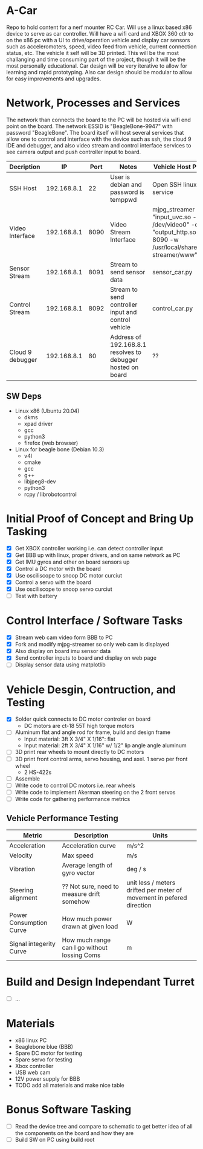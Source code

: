 # A-Car
Repo to hold content for a nerf mounter RC Car. Will use a linux based x86
device to serve as car controller. Will have a wifi card and XBOX 360 ctlr to
on the x86 pc with a UI to drive/operation vehicle and display car 
sensors such as acceleromoters, speed, video feed from vehicle, current 
connection status, etc. The vehicle it self will be 3D printed. This will be
the most challanging and time consuming part of the project, though it will be
the most personally educational. Car design will be very iterative to allow for
learning and rapid prototyping. Also car design should be modular to allow for 
easy improvements and upgrades.

# Network, Processes and Services
The network than connects the board to the PC will be hosted via wifi end point
on the board. The network ESSID is "BeagleBone-9947" with password "BeagleBone".
The board itself will host several services that allow one to control and 
interface with the device such as ssh, the cloud 9 IDE and debugger, and also
video stream and control interface services to see camera output and push 
controller input to board.

| Decription  |  IP | Port  | Notes | Vehicle Host Process | PC Client Process |
| --- | ---  | -------- | ---------- | --- | --- |
| SSH Host | 192.168.8.1 | 22 | User is debian and password is temppwd | Open SSH linux host service | Open SSH client command |
| Video Interface | 192.168.8.1 | 8090 | Video Stream Interface | mjpg_streamer -i "input_uvc.so -d /dev/video0" -o "output_http.so -p 8090 -w /usr/local/share/mjpg-streamer/www" | firefox http://192.168.8.1:8090/ctlr.html |
| Sensor Stream | 192.168.8.1 | 8091 | Stream to send sensor data | sensor_car.py | sensor_pc.py |
| Control Stream | 192.168.8.1 | 8092 | Stream to send controller input and control vehicle | control_car.py | ctlr |
| Cloud 9 debugger | 192.168.8.1 | 80 | Address of 192.168.8.1 resolves to debugger hosted on board | ?? | firefox 192.168.8.1 |

## SW Deps
- Linux x86 (Ubuntu 20.04)
    - dkms
    - xpad driver
    - gcc
    - python3
    - firefox (web browser)
- Linux for beagle bone (Debian 10.3)
    - v4l
    - cmake
    - gcc
    - g++
    - libjpeg8-dev
    - python3
    - rcpy / librobotcontrol

# Initial Proof of Concept and Bring Up Tasking
- [X] Get XBOX controller working i.e. can detect controller input
- [X] Get BBB up with linux, proper drivers, and on same network as PC
- [X] Get IMU gyros and other on board sensors up
- [X] Control a DC motor with the board
- [X] Use osciliscope to snoop DC motor curciut
- [X] Control a servo with the board
- [X] Use osciliscope to snoop servo curciut
- [ ] Test with battery

# Control Interface / Software Tasks
- [X] Stream web cam video form BBB to PC
- [X] Fork and modify mjpg-streamer so only web cam is displayed
- [X] Also display on board imu sensor data
- [X] Send controller inputs to board and display on web page
- [ ] Display sensor data using matplotlib

# Vehicle Desgin, Contruction, and Testing

- [X] Solder quick connects to DC motor controler on board
   - DC motors are ct-18 55T high torque motors
- [ ] Aluminum flat and angle rod for frame, build and design frame
   - Input material: 3ft X 3/4" X 1/16": flat
   - Input material: 2ft X 3/4" X 1/16" w/ 1/2" lip angle angle aluminum
- [ ] 3D print rear wheels to mount directly to DC motors
- [ ] 3D print front control arms, servo housing, and axel. 1 servo per front
      wheel
   - 2 HS-422s
- [ ] Assemble
- [ ] Write code to control DC motors i.e. rear wheels
- [ ] Write code to implement Akerman steering on the 2 front servos
- [ ] Write code for gathering performance metrics

## Vehicle Performance Testing

| Metric | Description | Units |
| --- | --- | --- |
| Acceleration | Acceleration curve | m/s^2 |
| Velocity | Max speed | m/s |
| Vibration | Average length of gyro vector | deg / s |
| Steering alignment | ?? Not sure, need to measure drift somehow | unit less / meters drifted per meter of movement in pefered direction |
| Power Consumption Curve | How much power drawn at given load | W |
| Signal integerity Curve | How much range can I go without lossing Coms | m |

# Build and Design Independant Turret
- [ ] ...

# Materials
- x86 linux PC
- Beaglebone blue (BBB)
- Spare DC motor for testing 
- Spare servo for testing
- Xbox controller
- USB web cam
- 12V power supply for BBB
- TODO add all materials and make nice table

# Bonus Software Tasking
- [ ] Read the device tree and compare to schematic to get better idea of all
      the components on the board and how they are
- [ ] Build SW on PC using build root